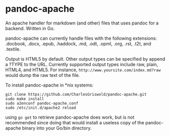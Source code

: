 # pandoc-apache
An apache handler for markdown (and other) files that uses pandoc for a backend. Written in Go.

pandoc-apache can currently handle files with the following extensions: .docbook, .docx, .epub, .haddock, .md, .odt, .opml, .org, .rst, .t2t, and .textile.

Output is HTML5 by default. Other output types can be specified by append a ?TYPE to the URL. Currently supported output types include raw, plain, HTML4, and HTML5. For instance, `http://www.yoursite.com/index.md?raw` would dump the raw text of the file.

To install pandoc-apache in \*nix systems: 

    git clone https://github.com/CharlesGriswold/pandoc-apache.git
    sudo make install
    sudo a2enconf pandoc-apache.conf
    sudo /etc/init.d/apache2 reload

using `go get` to retrieve pandoc-apache does work, but is not recommended since doing that would install a useless copy of the pandoc-apache binary into your Go/bin directory.
